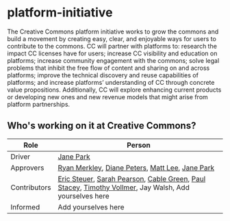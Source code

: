 # platform-initiative

The Creative Commons platform initiative works to grow the commons and build a movement by creating easy, clear, and enjoyable ways for users to contribute to the commons. CC will partner with platforms to: research the impact CC licenses have for users; increase CC visibility and education on platforms; increase community engagement with the commons; solve legal problems that inhibit the free flow of content and sharing on and across platforms; improve the technical discovery and reuse capabilities of platforms; and increase platforms’ understanding of CC through concrete value propositions. Additionally, CC will explore enhancing current products or developing new ones and new revenue models that might arise from platform partnerships. 


## Who's working on it at Creative Commons?

| Role  | Person |
| ------------- | ------------- |
| Driver  | [Jane Park](https://github.com/janeatcc)  |
| Approvers  | [Ryan Merkley](https://github.com/ryanmerkley), [Diane Peters](https://github.com/peterspdx), [Matt Lee](https://github.com/mattl), [Jane Park](https://github.com/janeatcc)  |
| Contributors | [Eric Steuer](https://github.com/ericsteuer), [Sarah Pearson](https://github.com/sarahpearson), [Cable Green](https://github.com/cablegreen), [Paul Stacey](https://github.com/pgstacey), [Timothy Vollmer](https://github.com/tvol), Jay Walsh, Add yourselves here |
| Informed | Add yourselves here |
